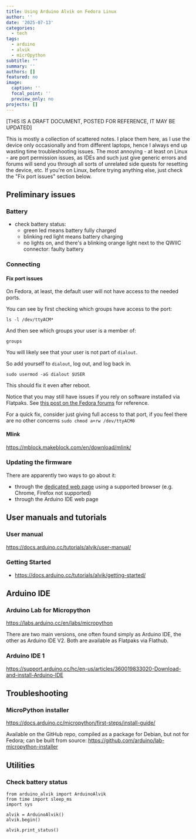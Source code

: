 ```yaml
---
title: Using Arduino Alvik on Fedora Linux
author: ''
date: '2025-07-13'
categories:
  - tech
tags:
  - arduino
  - alvik
  - micrOpython
subtitle: ""
summary: ''
authors: []
featured: no
image:
  caption: ''
  focal_point: ''
  preview_only: no
projects: []
---
```


[THIS IS A DRAFT DOCUMENT, POSTED FOR REFERENCE, IT MAY BE UPDATED]

This is mostly a collection of scattered notes. I place them here, as I use the device only occasionally and from different laptops, hence I always end up wasting time troubleshooting issues. The most annoying - at least on Linux - are port permission issues, as IDEs and such just give generic errors and forums will send you through all sorts of unrelated side quests for resetting the device, etc. If you're on Linux, before trying anything else, just check the "Fix port issues" section below.

## Preliminary issues

### Battery

- check battery status:
  - green led means battery fully charged
  - blinking red light means battery charging
  - no lights on, and there's a blinking orange light next to the QWIIC connector: faulty battery

### Connecting

#### Fix port issues

On Fedora, at least, the default user will not have access to the needed ports. 

You can see by first checking which groups have access to the port:

```
ls -l /dev/ttyACM*
```

And then see which groups your user is a member of:

```
groups
```

You will likely see that your user is not part of `dialout`.

So add yourself to `dialout`, log out, and log back in. 

```
sudo usermod -aG dialout $USER
```

This should fix it even after reboot. 

Notice that you may still have issues if you rely on software installed via Flatpaks. See [this post on the Fedora forums](https://discussion.fedoraproject.org/t/how-to-add-myself-to-the-dialout-group/24147?replies_to_post_number=7) for reference.

For a quick fix, consider just giving full access to that port, if you feel there are no other concerns `sudo chmod a+rw /dev/ttyACM0`



#### Mlink
https://mblock.makeblock.com/en/download/mlink/

### Updating the firmware

There are apparently two ways to go about it:

- through the [dedicated web page](https://alvikupdate.arduino.cc/) using a supported browser (e.g. Chrome, Firefox not supported)
- through the Arduino IDE web page

## User manuals and tutorials

### User manual

https://docs.arduino.cc/tutorials/alvik/user-manual/

### Getting Started

- https://docs.arduino.cc/tutorials/alvik/getting-started/


## Arduino IDE

### Arduino Lab for Micropython

https://labs.arduino.cc/en/labs/micropython



There are two main versions, one often found simply as Arduino IDE, the other as Arduino IDE V2. Both are available as Flatpaks via Flathub.

### Arduino IDE 1

https://support.arduino.cc/hc/en-us/articles/360019833020-Download-and-install-Arduino-IDE

## Troubleshooting

### MicroPython installer

https://docs.arduino.cc/micropython/first-steps/install-guide/

Available on the GitHub repo, compiled as a package for Debian, but not for Fedora; can be built from source:
https://github.com/arduino/lab-micropython-installer

## Utilities

### Check battery status

```
from arduino_alvik import ArduinoAlvik
from time import sleep_ms
import sys

alvik = ArduinoAlvik()
alvik.begin()

alvik.print_status()

```
